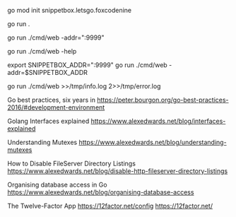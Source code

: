 go mod init snippetbox.letsgo.foxcodenine

go run .

<!--  passing command-line flag  -->
go run ./cmd/web -addr=":9999"

<!-- list all the available command-line flags -->
go run ./cmd/web -help


<!--  passing the environment variable as a command-line flag  -->
export SNIPPETBOX_ADDR=":9999"
go run ./cmd/web -addr=$SNIPPETBOX_ADDR

<!-- redirect the stdout and stderr streams to on-disk files -->
go run ./cmd/web >>/tmp/info.log 2>>/tmp/error.log



Go best practices, six years in
https://peter.bourgon.org/go-best-practices-2016/#development-environment

Golang Interfaces explained
https://www.alexedwards.net/blog/interfaces-explained

Understanding Mutexes
https://www.alexedwards.net/blog/understanding-mutexes

How to Disable FileServer Directory Listings
https://www.alexedwards.net/blog/disable-http-fileserver-directory-listings

Organising database access in Go
https://www.alexedwards.net/blog/organising-database-access

The Twelve-Factor App
https://12factor.net/config
https://12factor.net/
